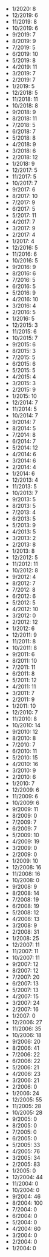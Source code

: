 *  1/2020: 8
*  12/2019: 6
*  11/2019: 8
*  10/2019: 6
*  9/2019: 7
*  8/2019: 9
*  7/2019: 5
*  6/2019: 10
*  5/2019: 8
*  4/2019: 11
*  3/2019: 7
*  2/2019: 7
*  1/2019: 5
*  12/2018: 5
*  11/2018: 11
*  10/2018: 8
*  9/2018: 9
*  8/2018: 11
*  7/2018: 5
*  6/2018: 7
*  5/2018: 8
*  4/2018: 9
*  3/2018: 6
*  2/2018: 12
*  1/2018: 9
*  12/2017: 5
*  11/2017: 5
*  10/2017: 7
*  9/2017: 6
*  8/2017: 10
*  7/2017: 9
*  6/2017: 5
*  5/2017: 11
*  4/2017: 7
*  3/2017: 9
*  2/2017: 4
*  1/2017: 4
*  12/2016: 5
*  11/2016: 6
*  10/2016: 5
*  9/2016: 9
*  8/2016: 6
*  7/2016: 5
*  6/2016: 5
*  5/2016: 9
*  4/2016: 10
*  3/2016: 4
*  2/2016: 5
*  1/2016: 5
*  12/2015: 3
*  11/2015: 6
*  10/2015: 7
*  9/2015: 6
*  8/2015: 3
*  7/2015: 5
*  6/2015: 6
*  5/2015: 5
*  4/2015: 4
*  3/2015: 3
*  2/2015: 9
*  1/2015: 10
*  12/2014: 7
*  11/2014: 5
*  10/2014: 7
*  9/2014: 7
*  8/2014: 5
*  7/2014: 8
*  6/2014: 7
*  5/2014: 12
*  4/2014: 6
*  3/2014: 6
*  2/2014: 4
*  1/2014: 6
*  12/2013: 4
*  11/2013: 5
*  10/2013: 7
*  9/2013: 5
*  8/2013: 5
*  7/2013: 4
*  6/2013: 5
*  5/2013: 9
*  4/2013: 5
*  3/2013: 2
*  2/2013: 8
*  1/2013: 8
*  12/2012: 5
*  11/2012: 11
*  10/2012: 8
*  9/2012: 4
*  8/2012: 7
*  7/2012: 8
*  6/2012: 6
*  5/2012: 5
*  4/2012: 10
*  3/2012: 0
*  2/2012: 12
*  1/2012: 6
*  12/2011: 9
*  11/2011: 8
*  10/2011: 8
*  9/2011: 6
*  8/2011: 10
*  7/2011: 11
*  6/2011: 8
*  5/2011: 12
*  4/2011: 11
*  3/2011: 7
*  2/2011: 9
*  1/2011: 10
*  12/2010: 7
*  11/2010: 8
*  10/2010: 14
*  9/2010: 12
*  8/2010: 8
*  7/2010: 7
*  6/2010: 11
*  5/2010: 15
*  4/2010: 16
*  3/2010: 9
*  2/2010: 6
*  1/2010: 7
*  12/2009: 6
*  11/2009: 6
*  10/2009: 6
*  9/2009: 11
*  8/2009: 0
*  7/2009: 7
*  6/2009: 7
*  5/2009: 10
*  4/2009: 19
*  3/2009: 0
*  2/2009: 0
*  1/2009: 10
*  12/2008: 16
*  11/2008: 16
*  10/2008: 0
*  9/2008: 9
*  8/2008: 14
*  7/2008: 19
*  6/2008: 19
*  5/2008: 12
*  4/2008: 13
*  3/2008: 9
*  2/2008: 31
*  1/2008: 25
*  12/2007: 11
*  11/2007: 11
*  10/2007: 11
*  9/2007: 12
*  8/2007: 12
*  7/2007: 20
*  6/2007: 13
*  5/2007: 13
*  4/2007: 15
*  3/2007: 24
*  2/2007: 16
*  1/2007: 0
*  12/2006: 27
*  11/2006: 35
*  10/2006: 18
*  9/2006: 20
*  8/2006: 41
*  7/2006: 22
*  6/2006: 22
*  5/2006: 21
*  4/2006: 23
*  3/2006: 21
*  2/2006: 0
*  1/2006: 24
*  12/2005: 55
*  11/2005: 28
*  10/2005: 28
*  9/2005: 0
*  8/2005: 0
*  7/2005: 0
*  6/2005: 0
*  5/2005: 33
*  4/2005: 76
*  3/2005: 34
*  2/2005: 83
*  1/2005: 0
*  12/2004: 44
*  11/2004: 0
*  10/2004: 0
*  9/2004: 46
*  8/2004: 100
*  7/2004: 0
*  6/2004: 0
*  5/2004: 0
*  4/2004: 60
*  3/2004: 0
*  2/2004: 0
*  1/2004: 0